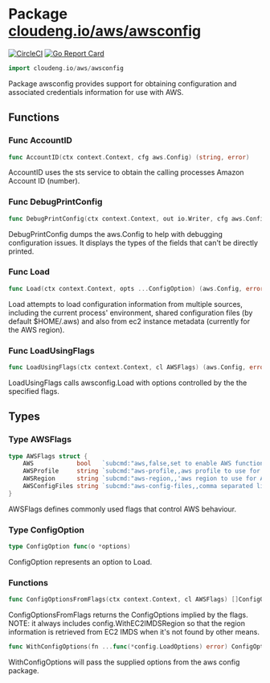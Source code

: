# Package [cloudeng.io/aws/awsconfig](https://pkg.go.dev/cloudeng.io/aws/awsconfig?tab=doc)
[![CircleCI](https://circleci.com/gh/cloudengio/go.gotools.svg?style=svg)](https://circleci.com/gh/cloudengio/go.gotools) [![Go Report Card](https://goreportcard.com/badge/cloudeng.io/aws/awsconfig)](https://goreportcard.com/report/cloudeng.io/aws/awsconfig)

```go
import cloudeng.io/aws/awsconfig
```

Package awsconfig provides support for obtaining configuration and
associated credentials information for use with AWS.

## Functions
### Func AccountID
```go
func AccountID(ctx context.Context, cfg aws.Config) (string, error)
```
AccountID uses the sts service to obtain the calling processes Amazon
Account ID (number).

### Func DebugPrintConfig
```go
func DebugPrintConfig(ctx context.Context, out io.Writer, cfg aws.Config) error
```
DebugPrintConfig dumps the aws.Config to help with debugging configuration
issues. It displays the types of the fields that can't be directly printed.

### Func Load
```go
func Load(ctx context.Context, opts ...ConfigOption) (aws.Config, error)
```
Load attempts to load configuration information from multiple sources,
including the current process' environment, shared configuration files (by
default $HOME/.aws) and also from ec2 instance metadata (currently for the
AWS region).

### Func LoadUsingFlags
```go
func LoadUsingFlags(ctx context.Context, cl AWSFlags) (aws.Config, error)
```
LoadUsingFlags calls awsconfig.Load with options controlled by the the
specified flags.



## Types
### Type AWSFlags
```go
type AWSFlags struct {
	AWS            bool   `subcmd:"aws,false,set to enable AWS functionality" yaml:"aws"`
	AWSProfile     string `subcmd:"aws-profile,,aws profile to use for config/authentication" yaml:"aws_profile"`
	AWSRegion      string `subcmd:"aws-region,,'aws region to use for API calls, overrides the region set in the profile'" yaml:"aws_region"`
	AWSConfigFiles string `subcmd:"aws-config-files,,comma separated list of config files to use in place of those commonly found in $HOME/.aws" yaml:"aws_config_files,flow"`
}
```
AWSFlags defines commonly used flags that control AWS behaviour.


### Type ConfigOption
```go
type ConfigOption func(o *options)
```
ConfigOption represents an option to Load.

### Functions

```go
func ConfigOptionsFromFlags(ctx context.Context, cl AWSFlags) []ConfigOption
```
ConfigOptionsFromFlags returns the ConfigOptions implied by the flags. NOTE:
it always includes config.WithEC2IMDSRegion so that the region information
is retrieved from EC2 IMDS when it's not found by other means.


```go
func WithConfigOptions(fn ...func(*config.LoadOptions) error) ConfigOption
```
WithConfigOptions will pass the supplied options from the aws config
package.







